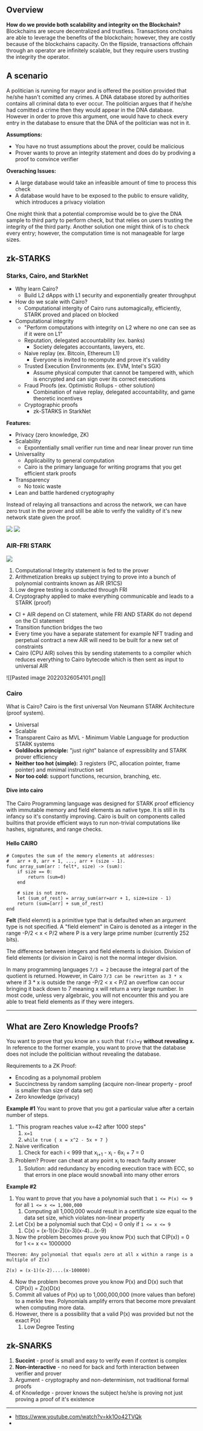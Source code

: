 ## Overview

**How do we provide both scalability and integrity on the Blockchain?** Blockchains are secure decentralized and trustless. Transactions onchains are able to leverage the benefits of the blockchain; however, they are costly because of the blockchains capacity. On the flipside, transactions offchain through an operator are infinitely scalable, but they require users trusting the integrity the operator.

## A scenario

A politician is running for mayor and is offered the position provided that he/she hasn't comitted any crimes. A DNA database stored by authorities contains all criminal data to ever occur. The politician argues that if he/she had comitted a crime then they would appear in the DNA database. However in order to prove this argument, one would have to check every entry in the database to ensure that the DNA of the politician was not in it.

**Assumptions:**
- You have no trust assumptions about the prover, could be malicious
- Prover wants to prove an integrity statement and does do by prodiving a proof to convince verifier

**Overaching Issues:**
- A large database would take an infeasible amount of time to process this check
- A database would have to be exposed to the public to ensure validity, which introduces a privacy violation 

One might think that  a potential compromise would be to give the DNA sample to third party to perform check, but that relies on users trusting the integrity of the third party. Another solution one might think of is to check every entry; however, the computation time is not manageable for large sizes.

## zk-STARKS

### Starks, Cairo, and StarkNet
- Why learn Cairo?
	- Build L2 dApps with L1 security and exponentially greater throughput
- How do we scale with Cairo?
	- Computational intergity of Cairo runs automagically, efficiently, STARK proved and placed on blocked
- Computational integrity
	- "Perform computations with integrity on L2 where no one can see as if it were on L1"
	- Reputation, delegated accountability (ex. banks)
		- Society delegates accountants, lawyers, etc.
	- Naive replay (ex. Bitcoin, Ethereum L1)
		- Everyone is invited to recompute and prove it's validity
	- Trusted Execution Environments (ex. EVM, Intel's SGX)
		- Assume physical computer that cannot be tampered with, which is encrypted and can sign over its correct executions
	- Fraud Proofs (ex. Optimistic Rollups - other solution)
		- Combination of naive replay, delegated accountability, and game theoretic incentives
	- Cryptographic proofs
		- zk-STARKS in StarkNet

**Features:**
- Privacy (zero knowledge, ZK)
- Scalability 
	- Expontentially small verifier run time and near linear prover run time
- Universality 
	- Applicability to general computation
	- Cairo is the primary language for writing programs that you get efficient stark proofs
- Transparency
	- No toxic waste
- Lean and battle hardened cryptography

Instead of relaying all transactions and across the network, we can have zero trust in the prover and still be able to verify the validity of it's new network state given the proof.

![](../assets/zk-stark-verify-p1.png)
![](../assets/zk-stark-verify-p2.png)
### AIR-FRI STARK

![](../assets/zk-stark-airfri.png)

1. Computational Integrity statement is fed to the prover
2.  Arithmetization breaks up subject trying to prove into a bunch of polynomial contraints known as AIR (R1CS)
3. Low degree testing is conducted through FRI
4.  Cryptography applied to make everything communicable and leads to a STARK (proof)

 - CI + AIR depend on CI statement, while FRI AND STARK do not depend on the CI statement
 - Transition function bridges the two
 - Every time you have a separate statement for example NFT trading and perpetual contract a new AIR will need to be built for a new set of constraints
 - Cairo (CPU AIR) solves this by sending statements to a compiler which reduces everything to Cairo bytecode which is then sent as input to universal AIR

![[Pasted image 20220326054101.png]]

### Cairo

What is Cairo? Cairo is the first universal Von Neumann STARK Architecture (proof system).
- Universal 
- Scalable 
- Transparent 
Cairo as MVL - Minimum Viable Language for production STARK systems
- **Goldilocks principle:** "just right" balance of expressiblity and STARK prover efficiency
- **Neither too hot (simple):** 3 registers (PC, allocation pointer, frame pointer) and minimal instruction set
- **Nor too cold:** support functions, recursion, branching, etc.

#### Dive into cairo

The Cairo Programming language was designed for STARK proof efficiency with immutable memory and field elements as native type. It is still in its infancy so it's constantly improving. Cairo is built on components called builtins that provide efficient ways to run non-trivial computations like hashes, signatures, and range checks.

#### Hello CAIRO

```cairo 
# Computes the sum of the memory elements at addresses:
#   arr + 0, arr + 1, ..., arr + (size - 1).
func array_sum(arr : felt*, size) -> (sum):
    if size == 0:
        return (sum=0)
    end

    # size is not zero.
    let (sum_of_rest) = array_sum(arr=arr + 1, size=size - 1)
    return (sum=[arr] + sum_of_rest)
end
```

**Felt** (field elemnt) is a primitive type that is defaulted when an argument type is not specified. A "field element" in Cairo is denoted as a integer in the range -P/2 < x < P/2 where P is a very large prime number (currently 252 bits).

The difference between integers and field elements is division. Division of field elements (or division in Cairo) is not the normal integer division.

In many programming languages `7/3 = 2` because the integral part of the quotient is returned. However, in Cairo `7/3 can be rewritten as 3 * x` where if 3 * x is outside the range -P/2 < x < P/2 an overflow can occur bringing it back down to 7 meaning x will return a very large number. In most code, unless very algebraic, you will not encounter this and you are able to treat field elements as if they were integers. 

---

## What are Zero Knowledge Proofs?

You want to prove that you know an `x` such that `f(x)=y` **without revealing x.**  In reference to the former example, you want to prove that the database does not include the politician without revealing the database. 

Requirements to a ZK Proof:
- Encoding as a polynomail problem
- Succinctness by random sampling (acquire non-linear property - proof is smaller than size of data set)
- Zero knowledge (privacy)

**Example #1** 
You want to prove that you got a particular value after a certain number of steps.

1. "This program reaches value x=42 after 1000 steps"
	1. `x=1`
	2. `while true { x = x^2 - 5x + 7 }`
3. Naive verification
	1. Check for each i < 999 that x<sub>i+1</sub> - x<sub>i</sub> - 6x<sub>i</sub> + 7 = 0
2. Problem? Prover can cheat at any point x<sub>i</sub> to reach faulty answer
	1. Solution: add redundancy by encoding execution trace with ECC, so that errors in one place would snowball into many other errors

**Example #2**

1. You want to prove that you have a polynomial such that `1 <= P(x) <= 9` for all `1 <= x <= 1,000,000` 
	1. Computing all 1,000,000 would result in a certificate size equal to the data set size, which violates non-linear property
2. Let C(x) be a polynomial such that C(x) = 0 only if `1 <= x <= 9` 
	1. C(x) = (x-1)(x-2)(x-3)(x-4)...(x-9)
3. Now the problem becomes prove you know P(x) such that C(P(x)) = 0 for 1 <= x <= 1000000

```
Theorem: Any polynomial that equals zero at all x within a range is a multiple of Z(x)

Z(x) = (x-1)(x-2)....(x-100000)
```

4. Now the problem becomes prove you know P(x) and D(x) such that C(P(x)) = Z(x)D(x)
5. Commit all values of P(x) up to 1,000,000,000 (more values than before) to a merkle tree. Polynomials amplify errors that become more prevalant when computing more data.
6. However, there is a possibility that a valid P(x) was provided but not the exact P(x)
	1. Low Degree Testing

## zk-SNARKS

1.  **Succint** - proof is small and easy to verify even if context is complex
2. **Non-interactive** - no need for back and forth interaction between verifier and prover 
3. Argument - cryptography and non-determinism, not traditional formal proofs
4. of Knowledge - prover knows the subject he/she is proving not just proving a proof of it's existence



--- 
- https://www.youtube.com/watch?v=kk1Oo42TVQk
- 